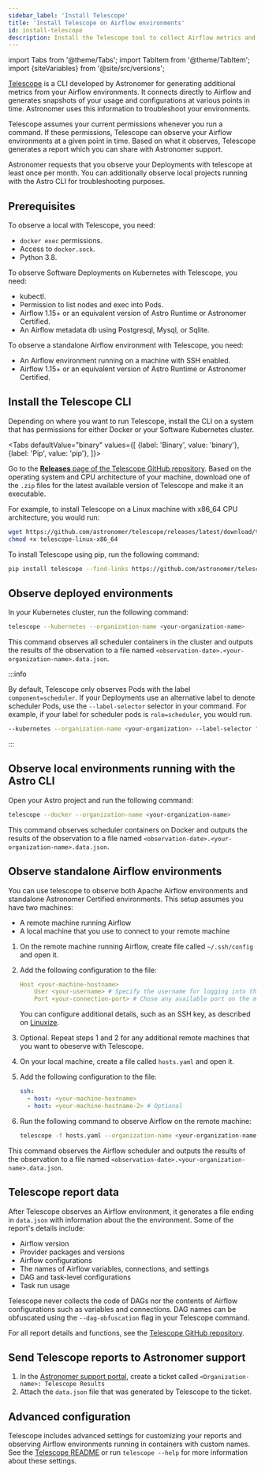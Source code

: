 ```yaml
---
sidebar_label: 'Install Telescope'
title: 'Install Telescope on Airflow environments'
id: install-telescope
description: Install the Telescope tool to collect Airflow metrics and usage for Astronomer.
---
```


import Tabs from '@theme/Tabs';
import TabItem from '@theme/TabItem';
import {siteVariables} from '@site/src/versions';

[Telescope](https://github.com/astronomer/telescope) is a CLI developed by Astronomer for generating additional metrics from your Airflow environments. It connects directly to Airflow and generates snapshots of your usage and configurations at various points in time. Astronomer uses this information to troubleshoot your environments.

Telescope assumes your current permissions whenever you run a command. If these permissions, Telescope can observe your Airflow environments at a given point in time. Based on what it observes, Telescope generates a report which you can share with Astronomer support.

Astronomer requests that you observe your Deployments with telescope at least once per month. You can additionally observe local projects running with the Astro CLI for troubleshooting purposes.

## Prerequisites

To observe a local with Telescope, you need:

- `docker exec` permissions.
- Access to `docker.sock`.
- Python 3.8.

To observe Software Deployments on Kubernetes with Telescope, you need:

- kubectl.
- Permission to list nodes and exec into Pods.
- Airflow 1.15+ or an equivalent version of Astro Runtime or Astronomer Certified.
- An Airflow metadata db using Postgresql, Mysql, or Sqlite.

To observe a standalone Airflow environment with Telescope, you need:

- An Airflow environment running on a machine with SSH enabled.
- Airflow 1.15+ or an equivalent version of Astro Runtime or Astronomer Certified.


## Install the Telescope CLI

Depending on where you want to run Telescope, install the CLI on a system that has permissions for either Docker or your Software Kubernetes cluster.

<Tabs
    defaultValue="binary"
    values={[
        {label: 'Binary', value: 'binary'},
        {label: 'Pip', value: 'pip'},
    ]}>
<TabItem value="binary">

Go to the [**Releases** page of the Telescope GitHub repository](https://github.com/astronomer/telescope/releases). Based on the operating system and CPU architecture of your machine, download one of the `.zip` files for the latest available version of Telescope and make it an executable.

For example, to install Telescope on a Linux machine with x86_64 CPU architecture, you would run:

```sh
wget https://github.com/astronomer/telescope/releases/latest/download/telescope-linux-x86_64
chmod +x telescope-linux-x86_64
```

</TabItem>
<TabItem value="pip">

To install Telescope using pip, run the following command:

```sh
pip install telescope --find-links https://github.com/astronomer/telescope/releases/latest
```

</TabItem>
</Tabs>

## Observe deployed environments

In your Kubernetes cluster, run the following command:

```sh
telescope --kubernetes --organization-name <your-organization-name>
```

This command observes all scheduler containers in the cluster and outputs the results of the observation to a file named `<observation-date>.<your-organization-name>.data.json`.

:::info

By default, Telescope only observes Pods with the label `component=scheduler`. If your Deployments use an alternative label to denote scheduler Pods, use the `--label-selector` selector in your command. For example, if your label for scheduler pods is `role=scheduler`, you would run.  

```sh
--kubernetes --organization-name <your-organization> --label-selector "role=scheduler"
```

:::

## Observe local environments running with the Astro CLI

Open your Astro project and run the following command:

```sh
telescope --docker --organization-name <your-organization-name>
```

This command observes scheduler containers on Docker and outputs the results of the observation to a file named `<observation-date>.<your-organization-name>.data.json`.

## Observe standalone Airflow environments

You can use telescope to observe both Apache Airflow environments and standalone Astronomer Certified environments. This setup assumes you have two machines:

- A remote machine running Airflow
- A local machine that you use to connect to your remote machine

1. On the remote machine running Airflow, create file called `~/.ssh/config` and open it.
2. Add the following configuration to the file:

    ```yaml
    Host <your-machine-hostname>
        User <your-username> # Specify the username for logging into the machine
        Port <your-connection-port> # Chose any available port on the machine
    ```

    You can configure additional details, such as an SSH key, as described on [Linuxize](https://linuxize.com/post/using-the-ssh-config-file/).

3. Optional. Repeat steps 1 and 2 for any additional remote machines that you want to obeserve with Telescope.
3. On your local machine, create a file called `hosts.yaml` and open it.
4. Add the following configuration to the file:

    ```yaml
    ssh:
      - host: <your-machine-hostname>
      - host: <your-machine-hostname-2> # Optional
    ```

5. Run the following command to observe Airflow on the remote machine:

    ```sh
    telescope -f hosts.yaml --organization-name <your-organization-name>
    ```

This command observes the Airflow scheduler and outputs the results of the observation to a file named `<observation-date>.<your-organization-name>.data.json`.

## Telescope report data

After Telescope observes an Airflow environment, it generates a file ending in `data.json` with information about the the environment. Some of the report's details include:

- Airflow version
- Provider packages and versions
- Airflow configurations
- The names of Airflow variables, connections, and settings
- DAG and task-level configurations
- Task run usage

Telescope never collects the code of DAGs nor the contents of Airflow configurations such as variables and connections. DAG names can be obfuscated using the `--dag-obfuscation` flag in your Telescope command.

For all report details and functions, see the [Telescope GitHub repository](https://github.com/astronomer/telescope/blob/main/telescope/__main__.py).

## Send Telescope reports to Astronomer support

1. In the [Astronomer support portal](https://support.astronomer.io/), create a ticket called `<Organization-name>: Telescope Results`
2. Attach the `data.json` file that was generated by Telescope to the ticket.

## Advanced configuration

Telescope includes advanced settings for customizing your reports and observing Airflow environments running in containers with custom names. See the [Telescope README](https://github.com/astronomer/telescope) or run `telescope --help` for more information about these settings.
